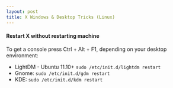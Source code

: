 ```yaml
---
layout: post 
title: X Windows & Desktop Tricks (Linux)
---
```


#### Restart X without restarting machine

To get a console press Ctrl + Alt + F1, depending on your desktop
environment:

-   LightDM - Ubuntu 11.10+ `sudo /etc/init.d/lightdm restart`
-   Gnome: `sudo /etc/init.d/gdm restart`
-   KDE: `sudo /etc/init.d/kdm restart`

